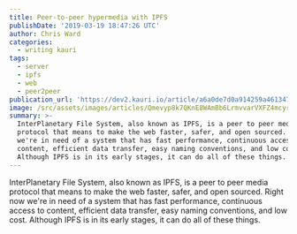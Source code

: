 ```yaml
---
title: Peer-to-peer hypermedia with IPFS
publishDate: '2019-03-19 18:47:26 UTC'
author: Chris Ward
categories:
  - writing kauri
tags:
  - server
  - ipfs
  - web
  - peer2peer
publication_url: 'https://dev2.kauri.io/article/a6a0de7d0a914259a4613479f8f2d13f'
image: /src/assets/images/articles/Qmevyp8k7QKnE8WAmBb6LrmvvarVXFZ4mcyrpCFmXLF1Tx.png
summary: >-
  InterPlanetary File System, also known as IPFS, is a peer to peer media
  protocol that means to make the web faster, safer, and open sourced. Right now
  we're in need of a system that has fast performance, continuous access to
  content, efficient data transfer, easy naming conventions, and low cost.
  Although IPFS is in its early stages, it can do all of these things.
---
```


InterPlanetary File System, also known as IPFS, is a peer to peer media protocol that means to make the web faster, safer, and open sourced. Right now we're in need of a system that has fast performance, continuous access to content, efficient data transfer, easy naming conventions, and low cost. Although IPFS is in its early stages, it can do all of these things.
